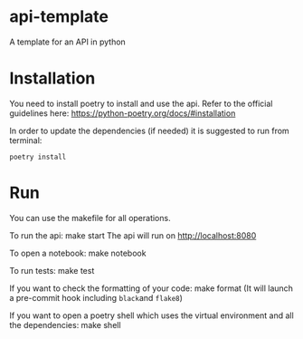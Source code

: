 # api-template
A template for an API in python

# Installation

You need to install poetry to install and use the api. Refer to the official guidelines here:
    https://python-poetry.org/docs/#installation
    
In order to update the dependencies (if needed) it is suggested to run from terminal:

    poetry install
    
# Run

You can use the makefile for all operations.

To run the api:
    make start
The api will run on [http://localhost:8080](http://localhost:8080/)

To open a notebook:
    make notebook

To run tests:
    make test

If you want to check the formatting of your code:
    make format
(It will launch a pre-commit hook including ``black``and ``flake8``)

If you want to open a poetry shell which uses the virtual environment and all the dependencies:
    make shell
